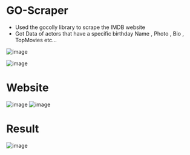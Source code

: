 # GO-Scraper

- Used the gocolly library to scrape the IMDB website
- Got Data of actors that have a specific birthday
  Name , Photo , Bio , TopMovies etc...

![image](https://github.com/hemanG-G/GO-scraper/assets/89329624/6902e42e-b153-4da9-9fdc-7f466d6c6556)

![image](https://github.com/hemanG-G/GO-scraper/assets/89329624/33681d2b-e874-4968-9d1d-a1651fc80ce3)

# Website 
![image](https://github.com/hemanG-G/GO-scraper/assets/89329624/5a445179-0638-4b4c-9be6-2e45d7d76b3f)
![image](https://github.com/hemanG-G/GO-scraper/assets/89329624/ed2f0584-943e-4ea6-a1bb-e211a1f01bfb)


# Result 
![image](https://github.com/hemanG-G/GO-scraper/assets/89329624/e238fb2a-8399-4615-a5cf-f962f69cc045)
